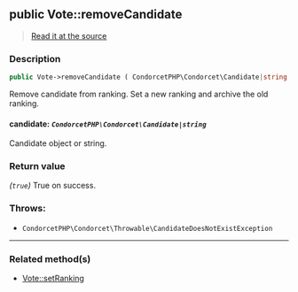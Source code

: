 ## public Vote::removeCandidate

> [Read it at the source](https://github.com/julien-boudry/Condorcet/blob/master/src/Vote.php#L589)

### Description    

```php
public Vote->removeCandidate ( CondorcetPHP\Condorcet\Candidate|string $candidate ): true
```

Remove candidate from ranking. Set a new ranking and archive the old ranking.
    

#### **candidate:** *`CondorcetPHP\Condorcet\Candidate|string`*   
Candidate object or string.    


### Return value   

*(`true`)* True on success.



### Throws:   

* ```CondorcetPHP\Condorcet\Throwable\CandidateDoesNotExistException``` 

---------------------------------------

### Related method(s)      

* [Vote::setRanking](/Docs/api-reference/Vote%20Class/Vote--setRanking.md)    
